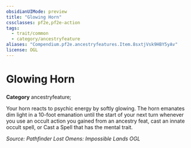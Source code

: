 ```yaml
---
obsidianUIMode: preview
title: "Glowing Horn"
cssclasses: pf2e,pf2e-action
tags:
  - trait/common
  - category/ancestryfeature
aliases: "Compendium.pf2e.ancestryfeatures.Item.8sxtjVsk9HBY5yAv"
license: OGL
---
```

# Glowing Horn

### 

**Category** ancestryfeature; 




Your horn reacts to psychic energy by softly glowing. The horn emanates dim light in a 10-foot emanation until the start of your next turn whenever you use an occult action you gained from an ancestry feat, cast an innate occult spell, or Cast a Spell that has the mental trait.

*Source: Pathfinder Lost Omens: Impossible Lands*
*OGL*